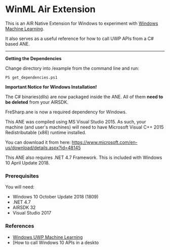 # WinML Air Extension

This is an AIR Native Extension for Windows to experiment with [Windows Machine Learning](https://docs.microsoft.com/en-gb/windows/uwp/machine-learning/).

It also serves as a useful reference for how to call UWP APIs from a C# based ANE.

----------

**Getting the Dependencies**

Change directory into /example from the command line and run:
````shell
PS get_dependencies.ps1
````

**Important Notice for Windows Installation!**

The C# binaries(dlls) are now packaged inside the ANE. All of them **need to be deleted** from your AIRSDK.

FreSharp.ane is now a required dependency for Windows.

This ANE was compiled using MS Visual Studio 2015. As such, your machine (and user's machines) will need to have Microsoft Visual C++ 2015 Redistributable (x86) runtime installed.

You can download it from here: https://www.microsoft.com/en-us/download/details.aspx?id=48145


This ANE also requires .NET 4.7 Framework. This is included with Windows 10 April Update 2018.

### Prerequisites

You will need:

- Windows 10 October Update 2018 (1809)
- .NET 4.7
- AIRSDK 32
- Visual Studio 2017
 

### References

- [Windows UWP Machine Learning](https://docs.microsoft.com/en-gb/windows/uwp/machine-learning/)
- [How to call Windows 10 APIs in a deskto